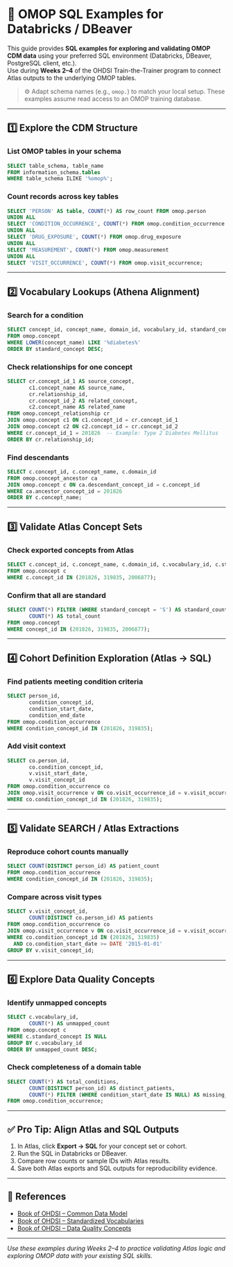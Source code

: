 # 🧠 OMOP SQL Examples for Databricks / DBeaver

This guide provides **SQL examples for exploring and validating OMOP CDM data** using your preferred SQL environment (Databricks, DBeaver, PostgreSQL client, etc.).  
Use during **Weeks 2–4** of the OHDSI Train-the-Trainer program to connect Atlas outputs to the underlying OMOP tables.

> ⚙️ Adapt schema names (e.g., `omop.`) to match your local setup. These examples assume read access to an OMOP training database.

---

## 1️⃣ Explore the CDM Structure

### List OMOP tables in your schema
```sql
SELECT table_schema, table_name
FROM information_schema.tables
WHERE table_schema ILIKE '%omop%';
```

### Count records across key tables
```sql
SELECT 'PERSON' AS table, COUNT(*) AS row_count FROM omop.person
UNION ALL
SELECT 'CONDITION_OCCURRENCE', COUNT(*) FROM omop.condition_occurrence
UNION ALL
SELECT 'DRUG_EXPOSURE', COUNT(*) FROM omop.drug_exposure
UNION ALL
SELECT 'MEASUREMENT', COUNT(*) FROM omop.measurement
UNION ALL
SELECT 'VISIT_OCCURRENCE', COUNT(*) FROM omop.visit_occurrence;
```

---

## 2️⃣ Vocabulary Lookups (Athena Alignment)

### Search for a condition
```sql
SELECT concept_id, concept_name, domain_id, vocabulary_id, standard_concept, concept_class_id
FROM omop.concept
WHERE LOWER(concept_name) LIKE '%diabetes%'
ORDER BY standard_concept DESC;
```

### Check relationships for one concept
```sql
SELECT cr.concept_id_1 AS source_concept,
       c1.concept_name AS source_name,
       cr.relationship_id,
       cr.concept_id_2 AS related_concept,
       c2.concept_name AS related_name
FROM omop.concept_relationship cr
JOIN omop.concept c1 ON c1.concept_id = cr.concept_id_1
JOIN omop.concept c2 ON c2.concept_id = cr.concept_id_2
WHERE cr.concept_id_1 = 201826  -- Example: Type 2 Diabetes Mellitus
ORDER BY cr.relationship_id;
```

### Find descendants
```sql
SELECT c.concept_id, c.concept_name, c.domain_id
FROM omop.concept_ancestor ca
JOIN omop.concept c ON ca.descendant_concept_id = c.concept_id
WHERE ca.ancestor_concept_id = 201826
ORDER BY c.concept_name;
```

---

## 3️⃣ Validate Atlas Concept Sets

### Check exported concepts from Atlas
```sql
SELECT c.concept_id, c.concept_name, c.domain_id, c.vocabulary_id, c.standard_concept
FROM omop.concept c
WHERE c.concept_id IN (201826, 319835, 2006877);
```

### Confirm that all are standard
```sql
SELECT COUNT(*) FILTER (WHERE standard_concept = 'S') AS standard_count,
       COUNT(*) AS total_count
FROM omop.concept
WHERE concept_id IN (201826, 319835, 2006877);
```

---

## 4️⃣ Cohort Definition Exploration (Atlas → SQL)

### Find patients meeting condition criteria
```sql
SELECT person_id,
       condition_concept_id,
       condition_start_date,
       condition_end_date
FROM omop.condition_occurrence
WHERE condition_concept_id IN (201826, 319835);
```

### Add visit context
```sql
SELECT co.person_id,
       co.condition_concept_id,
       v.visit_start_date,
       v.visit_concept_id
FROM omop.condition_occurrence co
JOIN omop.visit_occurrence v ON co.visit_occurrence_id = v.visit_occurrence_id
WHERE co.condition_concept_id IN (201826, 319835);
```

---

## 5️⃣ Validate SEARCH / Atlas Extractions

### Reproduce cohort counts manually
```sql
SELECT COUNT(DISTINCT person_id) AS patient_count
FROM omop.condition_occurrence
WHERE condition_concept_id IN (201826, 319835);
```

### Compare across visit types
```sql
SELECT v.visit_concept_id,
       COUNT(DISTINCT co.person_id) AS patients
FROM omop.condition_occurrence co
JOIN omop.visit_occurrence v ON co.visit_occurrence_id = v.visit_occurrence_id
WHERE co.condition_concept_id IN (201826, 319835)
  AND co.condition_start_date >= DATE '2015-01-01'
GROUP BY v.visit_concept_id;
```

---

## 6️⃣ Explore Data Quality Concepts

### Identify unmapped concepts
```sql
SELECT c.vocabulary_id,
       COUNT(*) AS unmapped_count
FROM omop.concept c
WHERE c.standard_concept IS NULL
GROUP BY c.vocabulary_id
ORDER BY unmapped_count DESC;
```

### Check completeness of a domain table
```sql
SELECT COUNT(*) AS total_conditions,
       COUNT(DISTINCT person_id) AS distinct_patients,
       COUNT(*) FILTER (WHERE condition_start_date IS NULL) AS missing_start_dates
FROM omop.condition_occurrence;
```

---

## ✅ Pro Tip: Align Atlas and SQL Outputs
1. In Atlas, click **Export → SQL** for your concept set or cohort.  
2. Run the SQL in Databricks or DBeaver.  
3. Compare row counts or sample IDs with Atlas results.  
4. Save both Atlas exports and SQL outputs for reproducibility evidence.

---

## 📘 References
- [Book of OHDSI – Common Data Model](https://ohdsi.github.io/TheBookOfOhdsi/CommonDataModel.html)  
- [Book of OHDSI – Standardized Vocabularies](https://ohdsi.github.io/TheBookOfOhdsi/StandardizedVocabularies.html)  
- [Book of OHDSI – Data Quality Concepts](https://ohdsi.github.io/TheBookOfOhdsi/DataQuality.html)

---

*Use these examples during Weeks 2–4 to practice validating Atlas logic and exploring OMOP data with your existing SQL skills.*
